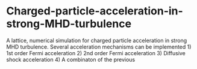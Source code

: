 # Charged-particle-acceleration-in-strong-MHD-turbulence
A lattice, numerical simulation for charged particle acceleration in strong MHD turbulence. Several acceleration mechanisms can be implemented 1) 1st order Fermi acceleration 2) 2nd order Fermi acceleration 3) Diffusive shock acceleration 4) A combinaton of the previous
